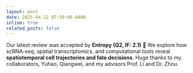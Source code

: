 ```yaml
---
layout: post
date: 2025-04-22 07:59:00-0400
inline: true
related_posts: false
---
```


Our latest review was accepted by **Entropy (Q2, IF: 2.1)** :tada: We explore how scRNA-seq, spatial transcriptomics, and computational tools reveal **spatiotemporal cell trajectories and fate decisions**. Huge thanks to my collaborators, Yuhao, Qiangwei, and my advisors Prof. Li and Dr. Zhou.


